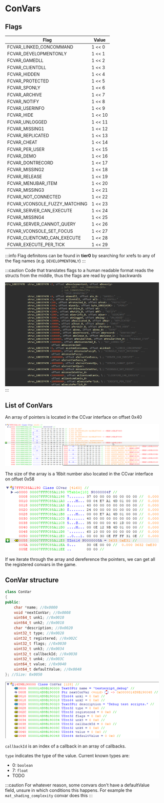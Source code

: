 # ConVars

## Flags

| Flag | Value |
| ---- | ----- |
| FCVAR_LINKED_CONCOMMAND | 1 << 0 |
| FCVAR_DEVELOPMENTONLY | 1 << 1 |
| FCVAR_GAMEDLL | 1 << 2 |
| FCVAR_CLIENTDLL | 1 << 3 |
| FCVAR_HIDDEN | 1 << 4 |
| FCVAR_PROTECTED | 1 << 5 |
| FCVAR_SPONLY | 1 << 6 |
| FCVAR_ARCHIVE | 1 << 7 |
| FCVAR_NOTIFY | 1 << 8 |
| FCVAR_USERINFO | 1 << 9 |
| FCVAR_HIDE | 1 << 10 |
| FCVAR_UNLOGGED | 1 << 11 |
| FCVAR_MISSING1 | 1 << 12 |
| FCVAR_REPLICATED | 1 << 13 |
| FCVAR_CHEAT | 1 << 14 |
| FCVAR_PER_USER | 1 << 15 |
| FCVAR_DEMO | 1 << 16 |
| FCVAR_DONTRECORD | 1 << 17 |
| FCVAR_MISSING2 | 1 << 18 |
| FCVAR_RELEASE | 1 << 19 |
| FCVAR_MENUBAR_ITEM | 1 << 20 |
| FCVAR_MISSING3 | 1 << 21 |
| FCVAR_NOT_CONNECTED | 1 << 22 |
| FCVAR_VCONSOLE_FUZZY_MATCHING | 1 << 23 |
| FCVAR_SERVER_CAN_EXECUTE | 1 << 24 |
| FCVAR_MISSING4 | 1 << 25 |
| FCVAR_SERVER_CANNOT_QUERY | 1 << 26 |
| FCVAR_VCONSOLE_SET_FOCUS | 1 << 27 |
| FCVAR_CLIENTCMD_CAN_EXECUTE | 1 << 28 |
| FCVAR_EXECUTE_PER_TICK | 1 << 29 |

:::info
Flag definitons can be found in **tier0** by searching for xrefs to any of the flag names (e.g. `DEVELOPMENTONLY`)
:::

:::caution
Code that translates flags to a human readable format reads the structs from the middle, thus the flags are read by going backwards

![ConVarFlag struct](img/structs.png)
:::

## List of ConVars

An array of pointers is located in the CCvar interface on offset 0x40

![Array of pointers](img/pointerarray.png)

The size of the array is a 16bit number also located in the CCvar interface on offset 0x58

![Array size](img/convarlength.png)

If we iterate through the array and dereference the pointers, we can get all the registered convars in the game.

## ConVar structure

```cpp
class ConVar
{
public:
	char *name; //0x0000
	void *nextConVar; //0x0008
	uint64_t unk1; //0x0010
	uint64_t unk2; //0x0018
	char *description; //0x0020
	uint32_t type; //0x0028
	uint32_t registered; //0x002C
	uint32_t flags; //0x0030
	uint32_t unk3; //0x0034
	uint32_t callbackId; //0x0038
	uint32_t unk4; //0x003C
	uint64_t value; //0x0040
	uint64_t defaultValue; //0x0048
}; //Size: 0x0050
```

![ConVar structure](img/convarstruct.png)

`callbackId` is an index of a callback in an array of callbacks.

`type` indicates the type of the value.
Current known types are:

- 0: `boolean`
- 7: `float`
- TODO

:::caution
For whatever reason, some convars don't have a defaultValue field, unsure in which conditions this happens. For example the `mat_shading_complexity` convar does this
:::